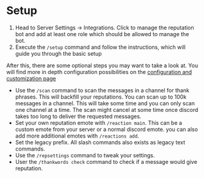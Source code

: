 # Setup

1. Head to Server Settings -> Integrations. Click to manage the reputation bot and add at least one role which 
   should be allowed to manage the bot.
2. Execute the `/setup` command and follow the instructions, which will guide you through the basic setup

After this, there are some optional steps you may want to take a look at. You will find more in depth configuration 
possibilities on the [configuration and customization page](./configuration.md)

- Use the `/scan` command to scan the messages in a channel for thank phrases. This will backfill your reputations. You
  can scan up to 100k messages in a channel. This will take some time and you can only scan one channel at a time. 
  The scan might cancel at some time once discord takes too long to deliver the requested messages.
- Set your own reputation emote with `/reaction main`. This can be a custom emote from your server or a normal
  discord emote. you can also add more additional emotes with `/reactions add`.
- Set the legacy prefix. All slash commands also exists as legacy text commands.
- Use the `/repsettings` command to tweak your settings.
- User the `/thankwords check` command to check if a message would give reputation.
